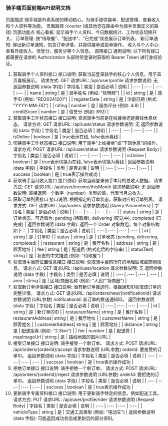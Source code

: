 ### 骑手端页面前端API说明文档
页面描述
骑手端是外卖系统的移动核心，为骑手提供接单、配送管理、查看收入和个人资料等功能。
页面路径
/courier (或其他您在路由中为骑手页面定义的路径)
页面功能点
核心看板: 显示骑手个人资料、今日数据统计、工作状态切换开关。
订单管理: 按“待取餐”、“配送中”、“已完成”状态展示订单列表。
新订单通知: 弹出新订单通知，包含订单详情，并提供接单或拒单操作。
收入与个人中心: 查看月度收入、信誉分、服务分等个人信息。
调用接口
通用说明: 以下所有接口都需要在请求的 Authorization 头部附带登录时获取的 Bearer Token 进行身份验证。
1. 获取骑手个人资料接口
接口说明: 获取当前登录骑手的核心个人信息，用于首页看板展示。
请求方式: GET
请求URL: /api/user/profile
请求参数说明: 无
返回参数说明 (data 字段)
| 字段名 | 类型 | 是否必填 | 说明 |
| :--- | :--- | :--- | :--- |
| name | string | 是 | 骑手姓名 (例如: "张明辉") |
| id | string | 是 | 骑手ID (例如: "RD20241201") |
| registerDate | string | 是 | 注册日期 (格式: "YYYY-MM-DD") |
| rating | number | 是 | 服务评分 (例如: 4.8) |
| creditScore | number | 是 | 信誉分 (例如: 892) |
2. 获取骑手工作状态接口
接口说明: 查询骑手当前是在线接单还是离线休息状态。
请求方式: GET
请求URL: /api/user/status
请求参数说明: 无
返回参数说明 (data 字段)
| 字段名 | 类型 | 是否必填 | 说明 |
| :--- | :--- | :--- | :--- |
| isOnline | boolean | 是 | true表示在线, false表示离线 |
3. 切换骑手工作状态接口
接口说明: 用于骑手“上线接单”或“下班休息”的操作。
请求方式: POST
请求URL: /api/user/status
请求参数说明 (Request Body)
| 字段名 | 类型 | 是否必填 | 说明 |
| :--- | :--- | :--- | :--- |
| isOnline | boolean | 是 | true表示切换为在线, false表示切换为离线 |
返回参数说明 (data 字段)
| 字段名 | 类型 | 是否必填 | 说明 |
| :--- | :--- | :--- | :--- |
| success | boolean | 是 | true表示操作成功 |
4. 获取骑手当月收入接口
接口说明: 获取当前登录骑手本月的总收入数据。
请求方式: GET
请求URL: /api/user/income/thisMonth
请求参数说明: 无
返回参数说明: 直接返回一个数字（number）类型的值，代表当月总收入。
5. 获取订单列表接口
接口说明: 根据指定的订单状态，获取对应的订单列表。
请求方式: GET
请求URL: /api/orders
请求参数说明 (Query Parameters)
| 字段名 | 类型 | 是否必填 | 说明 |
| :--- | :--- | :--- | :--- |
| status | string | 是 | 订单状态，可选值为: pending (待取餐), delivering (配送中), completed (已完成) |
返回参数说明 (data 字段): 返回一个 Order 对象数组，每个对象结构如下：
| 字段名 | 类型 | 是否必填 | 说明 |
| :--- | :--- | :--- | :--- |
| id | string | 是 | 订单ID |
| status | string | 是 | 订单状态 (pending, delivering, completed) |
| restaurant | string | 是 | 餐厅名称 |
| address | string | 是 | 顾客地址 |
| fee | string | 是 | 配送费 (格式化后的字符串) |
| statusText| string | 是 | 状态的中文描述 (例如: "待取餐") |
6. 获取骑手当前位置信息接口
接口说明: 获取骑手当前所在的地理区域或商圈信息。
请求方式: GET
请求URL: /api/user/location
请求参数说明: 无
返回参数说明 (data 字段)
| 字段名 | 类型 | 是否必填 | 说明 |
| :--- | :--- | :--- | :--- |
| area | string | 是 | 区域/商圈名称 (例如: "人民广场商圈") |
7. 获取新订单详情接口
接口说明: 当有新订单推送时，根据通知ID获取该订单的完整详情。
请求方式: GET
请求URL: /api/orders/new/{notificationId}
请求参数说明 (URL参数)
notificationId: 新订单的推送通知ID。
返回参数说明 (data 字段)
| 字段名 | 类型 | 是否必填 | 说明 |
| :--- | :--- | :--- | :--- |
| id | string | 是 | 新订单的ID |
| restaurantName| string | 是 | 餐厅名称 |
| restaurantAddress| string | 是 | 餐厅地址 |
| customerName | string | 是 | 顾客姓名 |
| customerAddress| string | 是 | 顾客地址 |
| distance | string | 是 | 配送距离 (例如: "2.3km") |
| fee | number | 是 | 配送费 |
| mapImageUrl | string | 是 | 路线地图的图片URL |
8. 接受订单接口
接口说明: 骑手接受一个新订单。
请求方式: POST
请求URL: /api/orders/{orderId}/accept
请求参数说明 (URL参数)
orderId: 要接受的订单ID。
返回参数说明 (data 字段)
| 字段名 | 类型 | 是否必填 | 说明 |
| :--- | :--- | :--- | :--- |
| success | boolean | 是 | true表示操作成功 |
9. 拒绝订单接口
接口说明: 骑手拒绝一个新订单。
请求方式: POST
请求URL: /api/orders/{orderId}/reject
请求参数说明 (URL参数)
orderId: 要拒绝的订单ID。
返回参数说明 (data 字段)
| 字段名 | 类型 | 是否必填 | 说明 |
| :--- | :--- | :--- | :--- |
| success | boolean | 是 | true表示操作成功 |
10. 更新骑手专属资料接口
接口说明: 用于更新骑手特定的信息，例如配送工具。
请求方式: PUT
请求URL: /api/user/profile/rider
请求参数说明 (Request Body)
| 字段名 | 类型 | 是否必填 | 说明 |
| :--- | :--- | :--- | :--- |
| vehicleType | string | 是 | 交通工具类型 (例如: "电动车") |
返回参数说明 (data 字段): 可能返回成功状态或更新后的部分资料。